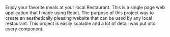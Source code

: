 Enjoy your favorite meals at your local Restaurant. This is a single page web application that I made using React. The purpose of this project was to create an aesthetically pleasing website that can be used by any local restaurant. This project is easily scalable and a lot of detail was put into every component.
